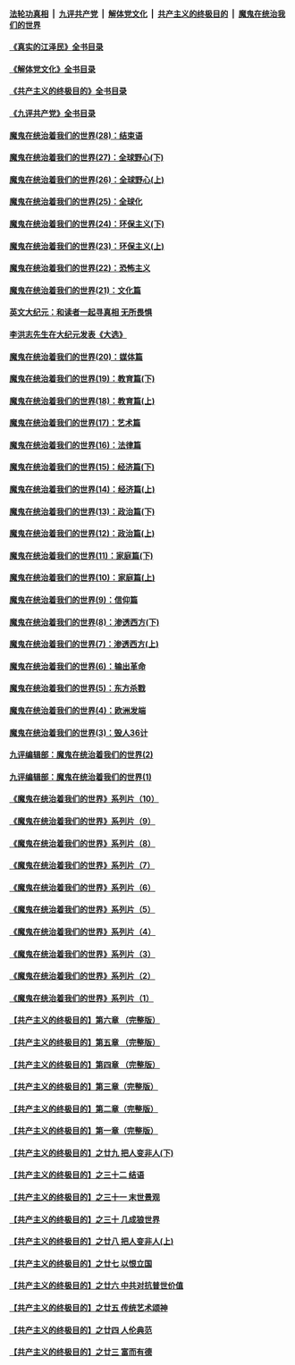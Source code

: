 ####  [法轮功真相](../../../../basic/blob/master/README.md?t=08180631) &nbsp;|&nbsp; [九评共产党](../../../../9ping.md/blob/master/README.md?t=08180631) &nbsp;|&nbsp; [解体党文化](../../../../jtdwh.md/blob/master/README.md?t=08180631)  &nbsp;|&nbsp; [共产主义的终极目的](../../../../gczydzjmd.md/blob/master/README.md?t=08180631) &nbsp;|&nbsp; [魔鬼在统治我们的世界](../../../../mgztzwmdsj.md/blob/master/README.md?t=08180631) 

#### [《真实的江泽民》全书目录](../pages/nsc422/n13721399.md?t=08180631) 

#### [《解体党文化》全书目录](../pages/nsc422/n13721157.md?t=08180631) 

#### [《共产主义的终极目的》全书目录](../pages/nsc422/n13721048.md?t=08180631) 

#### [《九评共产党》全书目录](../pages/nsc422/n13708085.md?t=08180631) 

#### [魔鬼在统治着我们的世界(28)：结束语](../pages/nsc422/n10936246.md?t=08180631) 

#### [魔鬼在统治着我们的世界(27)：全球野心(下)](../pages/nsc422/n10928319.md?t=08180631) 

#### [魔鬼在统治着我们的世界(26)：全球野心(上)](../pages/nsc422/n10900318.md?t=08180631) 

#### [魔鬼在统治着我们的世界(25)：全球化](../pages/nsc422/n10788205.md?t=08180631) 

#### [魔鬼在统治着我们的世界(24)：环保主义(下)](../pages/nsc422/n10695307.md?t=08180631) 

#### [魔鬼在统治着我们的世界(23)：环保主义(上)](../pages/nsc422/n10688613.md?t=08180631) 

#### [魔鬼在统治着我们的世界(22)：恐怖主义](../pages/nsc422/n10614727.md?t=08180631) 

#### [魔鬼在统治着我们的世界(21)：文化篇](../pages/nsc422/n10597706.md?t=08180631) 

#### [英文大纪元：和读者一起寻真相 无所畏惧](../pages/nsc422/n12542027.md?t=08180631) 

#### [李洪志先生在大纪元发表《大选》](../pages/nsc422/n12534746.md?t=08180631) 

#### [魔鬼在统治着我们的世界(20)：媒体篇](../pages/nsc422/n10586579.md?t=08180631) 

#### [魔鬼在统治着我们的世界(19)：教育篇(下)](../pages/nsc422/n10564808.md?t=08180631) 

#### [魔鬼在统治着我们的世界(18)：教育篇(上)](../pages/nsc422/n10526970.md?t=08180631) 

#### [魔鬼在统治着我们的世界(17)：艺术篇](../pages/nsc422/n10499093.md?t=08180631) 

#### [魔鬼在统治着我们的世界(16)：法律篇](../pages/nsc422/n10485969.md?t=08180631) 

#### [魔鬼在统治着我们的世界(15)：经济篇(下)](../pages/nsc422/n10469975.md?t=08180631) 

#### [魔鬼在统治着我们的世界(14)：经济篇(上)](../pages/nsc422/n10457370.md?t=08180631) 

#### [魔鬼在统治着我们的世界(13)：政治篇(下)](../pages/nsc422/n10448270.md?t=08180631) 

#### [魔鬼在统治着我们的世界(12)：政治篇(上)](../pages/nsc422/n10444576.md?t=08180631) 

#### [魔鬼在统治着我们的世界(11)：家庭篇(下)](../pages/nsc422/n10440961.md?t=08180631) 

#### [魔鬼在统治着我们的世界(10)：家庭篇(上)](../pages/nsc422/n10435448.md?t=08180631) 

#### [魔鬼在统治着我们的世界(9)：信仰篇](../pages/nsc422/n10432159.md?t=08180631) 

#### [魔鬼在统治着我们的世界(8)：渗透西方(下)](../pages/nsc422/n10429603.md?t=08180631) 

#### [魔鬼在统治着我们的世界(7)：渗透西方(上)](../pages/nsc422/n10426013.md?t=08180631) 

#### [魔鬼在统治着我们的世界(6)：输出革命](../pages/nsc422/n10421536.md?t=08180631) 

#### [魔鬼在统治着我们的世界(5)：东方杀戮](../pages/nsc422/n10417707.md?t=08180631) 

#### [魔鬼在统治着我们的世界(4)：欧洲发端](../pages/nsc422/n10414890.md?t=08180631) 

#### [魔鬼在统治着我们的世界(3)：毁人36计](../pages/nsc422/n10411583.md?t=08180631) 

#### [九评编辑部：魔鬼在统治着我们的世界(2)](../pages/nsc422/n10410036.md?t=08180631) 

#### [九评编辑部：魔鬼在统治着我们的世界(1)](../pages/nsc422/n10406825.md?t=08180631) 

#### [《魔鬼在统治着我们的世界》系列片（10）](../pages/nsc422/n12292670.md?t=08180631) 

#### [《魔鬼在统治着我们的世界》系列片（9）](../pages/nsc422/n12290859.md?t=08180631) 

#### [《魔鬼在统治着我们的世界》系列片（8）](../pages/nsc422/n12287445.md?t=08180631) 

#### [《魔鬼在统治着我们的世界》系列片（7）](../pages/nsc422/n12283425.md?t=08180631) 

#### [《魔鬼在统治着我们的世界》系列片（6）](../pages/nsc422/n12282314.md?t=08180631) 

#### [《魔鬼在统治着我们的世界》系列片（5）](../pages/nsc422/n12281419.md?t=08180631) 

#### [《魔鬼在统治着我们的世界》系列片（4）](../pages/nsc422/n12274024.md?t=08180631) 

#### [《魔鬼在统治着我们的世界》系列片（3）](../pages/nsc422/n12271322.md?t=08180631) 

#### [《魔鬼在统治着我们的世界》系列片（2）](../pages/nsc422/n12269049.md?t=08180631) 

#### [《魔鬼在统治着我们的世界》系列片（1）](../pages/nsc422/n12267575.md?t=08180631) 

#### [【共产主义的终极目的】第六章 （完整版）](../pages/nsc422/n11428913.md?t=08180631) 

#### [【共产主义的终极目的】第五章 （完整版）](../pages/nsc422/n11428912.md?t=08180631) 

#### [【共产主义的终极目的】第四章 （完整版）](../pages/nsc422/n11428907.md?t=08180631) 

#### [【共产主义的终极目的】第三章（完整版）](../pages/nsc422/n11428848.md?t=08180631) 

#### [【共产主义的终极目的】第二章（完整版）](../pages/nsc422/n11428831.md?t=08180631) 

#### [【共产主义的终极目的】第一章（完整版）](../pages/nsc422/n11417651.md?t=08180631) 

#### [【共产主义的终极目的】之廿九 把人变非人(下)](../pages/nsc422/n11344140.md?t=08180631) 

#### [【共产主义的终极目的】之三十二 结语](../pages/nsc422/n11360535.md?t=08180631) 

#### [【共产主义的终极目的】之三十一 末世景观](../pages/nsc422/n11351129.md?t=08180631) 

#### [【共产主义的终极目的】之三十 几成狼世界](../pages/nsc422/n11348280.md?t=08180631) 

#### [【共产主义的终极目的】之廿八 把人变非人(上)](../pages/nsc422/n11340492.md?t=08180631) 

#### [【共产主义的终极目的】之廿七 以恨立国](../pages/nsc422/n11336944.md?t=08180631) 

#### [【共产主义的终极目的】之廿六 中共对抗普世价值](../pages/nsc422/n11324785.md?t=08180631) 

#### [【共产主义的终极目的】之廿五 传统艺术颂神](../pages/nsc422/n11296396.md?t=08180631) 

#### [【共产主义的终极目的】之廿四 人伦典范](../pages/nsc422/n11296397.md?t=08180631) 

#### [【共产主义的终极目的】之廿三 富而有德](../pages/nsc422/n11283598.md?t=08180631) 

